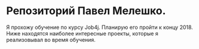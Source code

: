 # Репозиторий Павел Мелешко.
Я прохожу обучение по курсу Job4j. Планирую его пройти к концу 2018.
Ниже находятся наиболее интересные проекты, которые я реализовывал во время обучения.